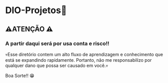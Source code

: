 # DIO-Projetos:rocket:
## :warning:ATENÇÃO :warning:
### A partir daqui será por usa conta e risco!!
:skull:Esse diretório contem um alto fluxo de aprendizagem e conhecimento que está se expandindo rapidamente. Portanto, não me responsabilizo por qualquer dano que possa ser causado em você.:skull:

Boa Sorte!! :grin:
